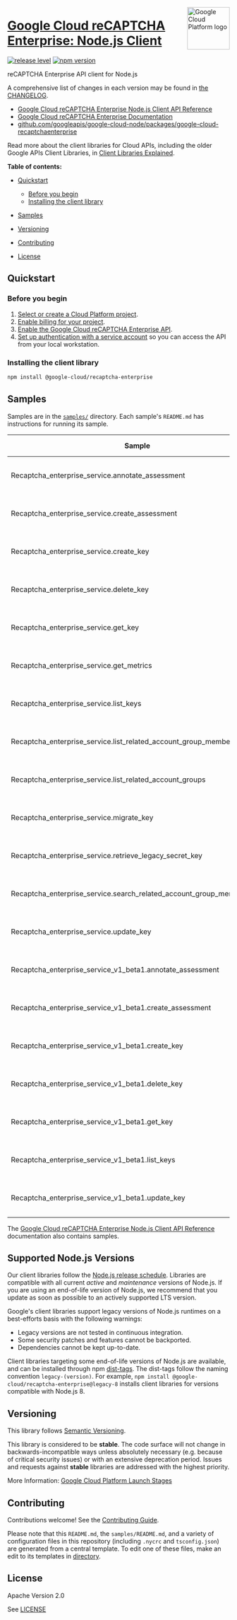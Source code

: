 [//]: # "This README.md file is auto-generated, all changes to this file will be lost."
[//]: # "To regenerate it, use `python -m synthtool`."
<img src="https://avatars2.githubusercontent.com/u/2810941?v=3&s=96" alt="Google Cloud Platform logo" title="Google Cloud Platform" align="right" height="96" width="96"/>

# [Google Cloud reCAPTCHA Enterprise: Node.js Client](https://github.com/googleapis/google-cloud-node)

[![release level](https://img.shields.io/badge/release%20level-stable-brightgreen.svg?style=flat)](https://cloud.google.com/terms/launch-stages)
[![npm version](https://img.shields.io/npm/v/@google-cloud/recaptcha-enterprise.svg)](https://www.npmjs.org/package/@google-cloud/recaptcha-enterprise)




reCAPTCHA Enterprise API client for Node.js


A comprehensive list of changes in each version may be found in
[the CHANGELOG](https://github.com/googleapis/google-cloud-node/tree/main/packages/google-cloud-recaptchaenterprise/CHANGELOG.md).

* [Google Cloud reCAPTCHA Enterprise Node.js Client API Reference][client-docs]
* [Google Cloud reCAPTCHA Enterprise Documentation][product-docs]
* [github.com/googleapis/google-cloud-node/packages/google-cloud-recaptchaenterprise](https://github.com/googleapis/google-cloud-node/tree/main/packages/google-cloud-recaptchaenterprise)

Read more about the client libraries for Cloud APIs, including the older
Google APIs Client Libraries, in [Client Libraries Explained][explained].

[explained]: https://cloud.google.com/apis/docs/client-libraries-explained

**Table of contents:**


* [Quickstart](#quickstart)
  * [Before you begin](#before-you-begin)
  * [Installing the client library](#installing-the-client-library)

* [Samples](#samples)
* [Versioning](#versioning)
* [Contributing](#contributing)
* [License](#license)

## Quickstart

### Before you begin

1.  [Select or create a Cloud Platform project][projects].
1.  [Enable billing for your project][billing].
1.  [Enable the Google Cloud reCAPTCHA Enterprise API][enable_api].
1.  [Set up authentication with a service account][auth] so you can access the
    API from your local workstation.

### Installing the client library

```bash
npm install @google-cloud/recaptcha-enterprise
```




## Samples

Samples are in the [`samples/`](https://github.com/googleapis/google-cloud-node/tree/main/samples) directory. Each sample's `README.md` has instructions for running its sample.

| Sample                      | Source Code                       | Try it |
| --------------------------- | --------------------------------- | ------ |
| Recaptcha_enterprise_service.annotate_assessment | [source code](https://github.com/googleapis/google-cloud-node/blob/main//workspace/google-cloud-node/samples/generated/v1/recaptcha_enterprise_service.annotate_assessment.js) | [![Open in Cloud Shell][shell_img]](https://console.cloud.google.com/cloudshell/open?git_repo=https://github.com/googleapis/google-cloud-node&page=editor&open_in_editor=/workspace/google-cloud-node/samples/generated/v1/recaptcha_enterprise_service.annotate_assessment.js,samples/README.md) |
| Recaptcha_enterprise_service.create_assessment | [source code](https://github.com/googleapis/google-cloud-node/blob/main//workspace/google-cloud-node/samples/generated/v1/recaptcha_enterprise_service.create_assessment.js) | [![Open in Cloud Shell][shell_img]](https://console.cloud.google.com/cloudshell/open?git_repo=https://github.com/googleapis/google-cloud-node&page=editor&open_in_editor=/workspace/google-cloud-node/samples/generated/v1/recaptcha_enterprise_service.create_assessment.js,samples/README.md) |
| Recaptcha_enterprise_service.create_key | [source code](https://github.com/googleapis/google-cloud-node/blob/main//workspace/google-cloud-node/samples/generated/v1/recaptcha_enterprise_service.create_key.js) | [![Open in Cloud Shell][shell_img]](https://console.cloud.google.com/cloudshell/open?git_repo=https://github.com/googleapis/google-cloud-node&page=editor&open_in_editor=/workspace/google-cloud-node/samples/generated/v1/recaptcha_enterprise_service.create_key.js,samples/README.md) |
| Recaptcha_enterprise_service.delete_key | [source code](https://github.com/googleapis/google-cloud-node/blob/main//workspace/google-cloud-node/samples/generated/v1/recaptcha_enterprise_service.delete_key.js) | [![Open in Cloud Shell][shell_img]](https://console.cloud.google.com/cloudshell/open?git_repo=https://github.com/googleapis/google-cloud-node&page=editor&open_in_editor=/workspace/google-cloud-node/samples/generated/v1/recaptcha_enterprise_service.delete_key.js,samples/README.md) |
| Recaptcha_enterprise_service.get_key | [source code](https://github.com/googleapis/google-cloud-node/blob/main//workspace/google-cloud-node/samples/generated/v1/recaptcha_enterprise_service.get_key.js) | [![Open in Cloud Shell][shell_img]](https://console.cloud.google.com/cloudshell/open?git_repo=https://github.com/googleapis/google-cloud-node&page=editor&open_in_editor=/workspace/google-cloud-node/samples/generated/v1/recaptcha_enterprise_service.get_key.js,samples/README.md) |
| Recaptcha_enterprise_service.get_metrics | [source code](https://github.com/googleapis/google-cloud-node/blob/main//workspace/google-cloud-node/samples/generated/v1/recaptcha_enterprise_service.get_metrics.js) | [![Open in Cloud Shell][shell_img]](https://console.cloud.google.com/cloudshell/open?git_repo=https://github.com/googleapis/google-cloud-node&page=editor&open_in_editor=/workspace/google-cloud-node/samples/generated/v1/recaptcha_enterprise_service.get_metrics.js,samples/README.md) |
| Recaptcha_enterprise_service.list_keys | [source code](https://github.com/googleapis/google-cloud-node/blob/main//workspace/google-cloud-node/samples/generated/v1/recaptcha_enterprise_service.list_keys.js) | [![Open in Cloud Shell][shell_img]](https://console.cloud.google.com/cloudshell/open?git_repo=https://github.com/googleapis/google-cloud-node&page=editor&open_in_editor=/workspace/google-cloud-node/samples/generated/v1/recaptcha_enterprise_service.list_keys.js,samples/README.md) |
| Recaptcha_enterprise_service.list_related_account_group_memberships | [source code](https://github.com/googleapis/google-cloud-node/blob/main//workspace/google-cloud-node/samples/generated/v1/recaptcha_enterprise_service.list_related_account_group_memberships.js) | [![Open in Cloud Shell][shell_img]](https://console.cloud.google.com/cloudshell/open?git_repo=https://github.com/googleapis/google-cloud-node&page=editor&open_in_editor=/workspace/google-cloud-node/samples/generated/v1/recaptcha_enterprise_service.list_related_account_group_memberships.js,samples/README.md) |
| Recaptcha_enterprise_service.list_related_account_groups | [source code](https://github.com/googleapis/google-cloud-node/blob/main//workspace/google-cloud-node/samples/generated/v1/recaptcha_enterprise_service.list_related_account_groups.js) | [![Open in Cloud Shell][shell_img]](https://console.cloud.google.com/cloudshell/open?git_repo=https://github.com/googleapis/google-cloud-node&page=editor&open_in_editor=/workspace/google-cloud-node/samples/generated/v1/recaptcha_enterprise_service.list_related_account_groups.js,samples/README.md) |
| Recaptcha_enterprise_service.migrate_key | [source code](https://github.com/googleapis/google-cloud-node/blob/main//workspace/google-cloud-node/samples/generated/v1/recaptcha_enterprise_service.migrate_key.js) | [![Open in Cloud Shell][shell_img]](https://console.cloud.google.com/cloudshell/open?git_repo=https://github.com/googleapis/google-cloud-node&page=editor&open_in_editor=/workspace/google-cloud-node/samples/generated/v1/recaptcha_enterprise_service.migrate_key.js,samples/README.md) |
| Recaptcha_enterprise_service.retrieve_legacy_secret_key | [source code](https://github.com/googleapis/google-cloud-node/blob/main//workspace/google-cloud-node/samples/generated/v1/recaptcha_enterprise_service.retrieve_legacy_secret_key.js) | [![Open in Cloud Shell][shell_img]](https://console.cloud.google.com/cloudshell/open?git_repo=https://github.com/googleapis/google-cloud-node&page=editor&open_in_editor=/workspace/google-cloud-node/samples/generated/v1/recaptcha_enterprise_service.retrieve_legacy_secret_key.js,samples/README.md) |
| Recaptcha_enterprise_service.search_related_account_group_memberships | [source code](https://github.com/googleapis/google-cloud-node/blob/main//workspace/google-cloud-node/samples/generated/v1/recaptcha_enterprise_service.search_related_account_group_memberships.js) | [![Open in Cloud Shell][shell_img]](https://console.cloud.google.com/cloudshell/open?git_repo=https://github.com/googleapis/google-cloud-node&page=editor&open_in_editor=/workspace/google-cloud-node/samples/generated/v1/recaptcha_enterprise_service.search_related_account_group_memberships.js,samples/README.md) |
| Recaptcha_enterprise_service.update_key | [source code](https://github.com/googleapis/google-cloud-node/blob/main//workspace/google-cloud-node/samples/generated/v1/recaptcha_enterprise_service.update_key.js) | [![Open in Cloud Shell][shell_img]](https://console.cloud.google.com/cloudshell/open?git_repo=https://github.com/googleapis/google-cloud-node&page=editor&open_in_editor=/workspace/google-cloud-node/samples/generated/v1/recaptcha_enterprise_service.update_key.js,samples/README.md) |
| Recaptcha_enterprise_service_v1_beta1.annotate_assessment | [source code](https://github.com/googleapis/google-cloud-node/blob/main//workspace/google-cloud-node/samples/generated/v1beta1/recaptcha_enterprise_service_v1_beta1.annotate_assessment.js) | [![Open in Cloud Shell][shell_img]](https://console.cloud.google.com/cloudshell/open?git_repo=https://github.com/googleapis/google-cloud-node&page=editor&open_in_editor=/workspace/google-cloud-node/samples/generated/v1beta1/recaptcha_enterprise_service_v1_beta1.annotate_assessment.js,samples/README.md) |
| Recaptcha_enterprise_service_v1_beta1.create_assessment | [source code](https://github.com/googleapis/google-cloud-node/blob/main//workspace/google-cloud-node/samples/generated/v1beta1/recaptcha_enterprise_service_v1_beta1.create_assessment.js) | [![Open in Cloud Shell][shell_img]](https://console.cloud.google.com/cloudshell/open?git_repo=https://github.com/googleapis/google-cloud-node&page=editor&open_in_editor=/workspace/google-cloud-node/samples/generated/v1beta1/recaptcha_enterprise_service_v1_beta1.create_assessment.js,samples/README.md) |
| Recaptcha_enterprise_service_v1_beta1.create_key | [source code](https://github.com/googleapis/google-cloud-node/blob/main//workspace/google-cloud-node/samples/generated/v1beta1/recaptcha_enterprise_service_v1_beta1.create_key.js) | [![Open in Cloud Shell][shell_img]](https://console.cloud.google.com/cloudshell/open?git_repo=https://github.com/googleapis/google-cloud-node&page=editor&open_in_editor=/workspace/google-cloud-node/samples/generated/v1beta1/recaptcha_enterprise_service_v1_beta1.create_key.js,samples/README.md) |
| Recaptcha_enterprise_service_v1_beta1.delete_key | [source code](https://github.com/googleapis/google-cloud-node/blob/main//workspace/google-cloud-node/samples/generated/v1beta1/recaptcha_enterprise_service_v1_beta1.delete_key.js) | [![Open in Cloud Shell][shell_img]](https://console.cloud.google.com/cloudshell/open?git_repo=https://github.com/googleapis/google-cloud-node&page=editor&open_in_editor=/workspace/google-cloud-node/samples/generated/v1beta1/recaptcha_enterprise_service_v1_beta1.delete_key.js,samples/README.md) |
| Recaptcha_enterprise_service_v1_beta1.get_key | [source code](https://github.com/googleapis/google-cloud-node/blob/main//workspace/google-cloud-node/samples/generated/v1beta1/recaptcha_enterprise_service_v1_beta1.get_key.js) | [![Open in Cloud Shell][shell_img]](https://console.cloud.google.com/cloudshell/open?git_repo=https://github.com/googleapis/google-cloud-node&page=editor&open_in_editor=/workspace/google-cloud-node/samples/generated/v1beta1/recaptcha_enterprise_service_v1_beta1.get_key.js,samples/README.md) |
| Recaptcha_enterprise_service_v1_beta1.list_keys | [source code](https://github.com/googleapis/google-cloud-node/blob/main//workspace/google-cloud-node/samples/generated/v1beta1/recaptcha_enterprise_service_v1_beta1.list_keys.js) | [![Open in Cloud Shell][shell_img]](https://console.cloud.google.com/cloudshell/open?git_repo=https://github.com/googleapis/google-cloud-node&page=editor&open_in_editor=/workspace/google-cloud-node/samples/generated/v1beta1/recaptcha_enterprise_service_v1_beta1.list_keys.js,samples/README.md) |
| Recaptcha_enterprise_service_v1_beta1.update_key | [source code](https://github.com/googleapis/google-cloud-node/blob/main//workspace/google-cloud-node/samples/generated/v1beta1/recaptcha_enterprise_service_v1_beta1.update_key.js) | [![Open in Cloud Shell][shell_img]](https://console.cloud.google.com/cloudshell/open?git_repo=https://github.com/googleapis/google-cloud-node&page=editor&open_in_editor=/workspace/google-cloud-node/samples/generated/v1beta1/recaptcha_enterprise_service_v1_beta1.update_key.js,samples/README.md) |



The [Google Cloud reCAPTCHA Enterprise Node.js Client API Reference][client-docs] documentation
also contains samples.

## Supported Node.js Versions

Our client libraries follow the [Node.js release schedule](https://nodejs.org/en/about/releases/).
Libraries are compatible with all current _active_ and _maintenance_ versions of
Node.js.
If you are using an end-of-life version of Node.js, we recommend that you update
as soon as possible to an actively supported LTS version.

Google's client libraries support legacy versions of Node.js runtimes on a
best-efforts basis with the following warnings:

* Legacy versions are not tested in continuous integration.
* Some security patches and features cannot be backported.
* Dependencies cannot be kept up-to-date.

Client libraries targeting some end-of-life versions of Node.js are available, and
can be installed through npm [dist-tags](https://docs.npmjs.com/cli/dist-tag).
The dist-tags follow the naming convention `legacy-(version)`.
For example, `npm install @google-cloud/recaptcha-enterprise@legacy-8` installs client libraries
for versions compatible with Node.js 8.

## Versioning

This library follows [Semantic Versioning](http://semver.org/).



This library is considered to be **stable**. The code surface will not change in backwards-incompatible ways
unless absolutely necessary (e.g. because of critical security issues) or with
an extensive deprecation period. Issues and requests against **stable** libraries
are addressed with the highest priority.






More Information: [Google Cloud Platform Launch Stages][launch_stages]

[launch_stages]: https://cloud.google.com/terms/launch-stages

## Contributing

Contributions welcome! See the [Contributing Guide](https://github.com/googleapis/google-cloud-node/blob/main/CONTRIBUTING.md).

Please note that this `README.md`, the `samples/README.md`,
and a variety of configuration files in this repository (including `.nycrc` and `tsconfig.json`)
are generated from a central template. To edit one of these files, make an edit
to its templates in
[directory](https://github.com/googleapis/synthtool).

## License

Apache Version 2.0

See [LICENSE](https://github.com/googleapis/google-cloud-node/blob/main/LICENSE)

[client-docs]: https://cloud.google.com/nodejs/docs/reference/recaptcha-enterprise/latest
[product-docs]: https://cloud.google.com/recaptcha-enterprise/docs/
[shell_img]: https://gstatic.com/cloudssh/images/open-btn.png
[projects]: https://console.cloud.google.com/project
[billing]: https://support.google.com/cloud/answer/6293499#enable-billing
[enable_api]: https://console.cloud.google.com/flows/enableapi?apiid=recaptchaenterprise.googleapis.com
[auth]: https://cloud.google.com/docs/authentication/getting-started
